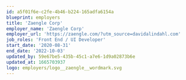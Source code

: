 ```yaml
---
id: a5f01f6e-c2fe-4b46-b224-165adfa6154a
blueprint: employers
title: 'Zaengle Corp'
employer_name: 'Zaengle Corp'
employer_url: 'https://zaengle.com/?utm_source=davidalindahl.com'
job_roles: 'Front End / UI Developer'
start_date: '2020-08-31'
end_date: '2022-10-03'
updated_by: 59e67be5-435b-45c1-a7e6-1d9a02873b6e
updated_at: 1665703937
logo: employers/logo__zaengle__wordmark.svg
---
```

